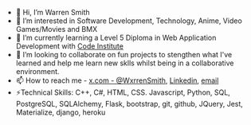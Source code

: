 - 👋 Hi, I’m Warren Smith
- 👀 I’m interested in Software Development, Technology, Anime, Video Games/Movies and BMX
- 🌱 I’m currently learning a Level 5 Diploma in Web Application Development with [Code Institute](https://codeinstitute.net/full-stack-developer-course-software-developer/?utm_term=software%20developer%20school&utm_campaign=CI+-+UK+-+Search+-+NB&utm_source=adwords&utm_medium=ppc&hsa_acc=8983321581&hsa_cam=14153066350&hsa_grp=134105143188&hsa_ad=635785096285&hsa_src=g&hsa_tgt=kwd-59559988&hsa_kw=software%20developer%20school&hsa_mt=b&hsa_net=adwords&hsa_ver=3&gad_source=1&gclid=CjwKCAjwtNi0BhA1EiwAWZaANB0WldH__1ludHHYom4vVYaHejroqw93RgxGlr0JEthxyiySCojvMxoCHDcQAvD_BwE)
- 💞️ I’m looking to collaborate on fun projects to stengthen what I've learned and help me learn new sklls whilst being in a collaborative environment.
- 📫 How to reach me - [x.com - @WxrrenSmith](https://x.com/WxrrenSmith), [Linkedin](https://www.linkedin.com/in/warren-smith-b43b20183/), [email](mailto:warren.lee.smith@hotmail.co.uk)
- ⚡Technical Skills: C++,	C#, HTML, CSS. Javascript,	Python, SQL, PostgreSQL, SQLAlchemy, Flask,	bootstrap, git,	github, JQuery,	Jest, Materialize, django, heroku


<!---
Wxrren/Wxrren is a ✨ special ✨ repository because its `README.md` (this file) appears on your GitHub profile.
You can click the Preview link to take a look at your changes.
--->
